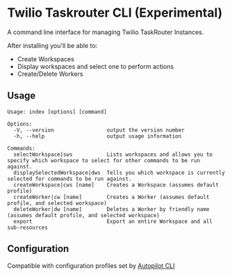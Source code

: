 Twilio Taskrouter CLI (Experimental)
===
A command line interface for managing Twilio TaskRouter Instances.

After installing you'll be able to:

* Create Workspaces
* Display workspaces and select one to perform actions
* Create/Delete Workers

## Usage

```
Usage: index [options] [command]

Options:
  -V, --version                 output the version number
  -h, --help                    output usage information

Commands:
  selectWorkspace|sws           Lists workspaces and allows you to specify which workspace to select for other commands to be run against.
  displaySelectedWorkspace|dws  Tells you which workspace is currently selected for commands to be run against.
  createWorkspace|cws [name]    Creates a Workspace (assumes default profile)
  createWorker|cw [name]        Creates a Worker (assumes default profile, and selected workspace)
  deleteWorker|dw [name]        Deletes a Worker by friendly name (assumes default profile, and selected workspace)
  export                        Export an entire Workspace and all sub-resources
```

## Configuration
Compatible with configuration profiles set by [Autopilot CLI](https://github.com/twilio/autopilot-cli)